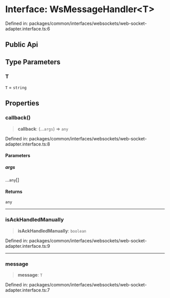 # Interface: WsMessageHandler\<T\>

Defined in: packages/common/interfaces/websockets/web-socket-adapter.interface.ts:6

## Public Api

## Type Parameters

### T

`T` = `string`

## Properties

### callback()

> **callback**: (...`args`) => `any`

Defined in: packages/common/interfaces/websockets/web-socket-adapter.interface.ts:8

#### Parameters

##### args

...`any`[]

#### Returns

`any`

***

### isAckHandledManually

> **isAckHandledManually**: `boolean`

Defined in: packages/common/interfaces/websockets/web-socket-adapter.interface.ts:9

***

### message

> **message**: `T`

Defined in: packages/common/interfaces/websockets/web-socket-adapter.interface.ts:7
